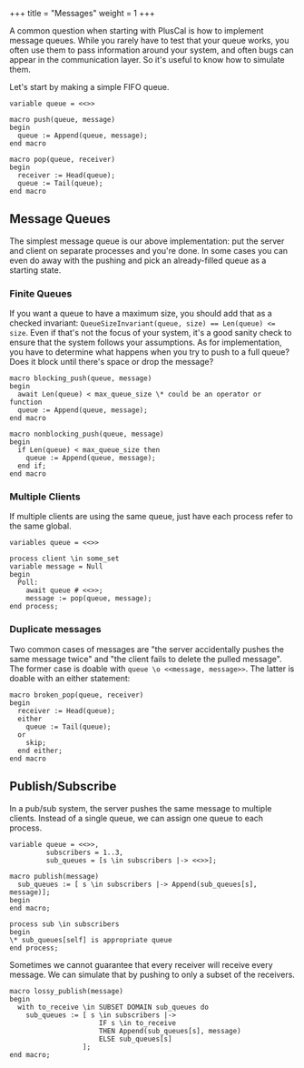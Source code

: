 +++
title = "Messages"
weight = 1
+++

A common question when starting with PlusCal is how to implement message queues. While you rarely have to test that your queue works, you often use them to pass information around your system, and often bugs can appear in the communication layer. So it's useful to know how to simulate them.

Let's start by making a simple FIFO queue.

```tla
variable queue = <<>>

macro push(queue, message)
begin
  queue := Append(queue, message);
end macro

macro pop(queue, receiver)
begin
  receiver := Head(queue);
  queue := Tail(queue);
end macro
```

## Message Queues

The simplest message queue is our above implementation: put the server and client on separate processes and you're done. In some cases you can even do away with the pushing and pick an already-filled queue as a starting state. 

### Finite Queues

If you want a queue to have a maximum size, you should add that as a checked invariant: `QueueSizeInvariant(queue, size) == Len(queue) <= size`. Even if that's not the focus of your system, it's a good sanity check to ensure that the system follows your assumptions. As for implementation, you have to determine what happens when you try to push to a full queue? Does it block until there's space or drop the message?

```tla
macro blocking_push(queue, message)
begin
  await Len(queue) < max_queue_size \* could be an operator or function
  queue := Append(queue, message);
end macro
```

```tla
macro nonblocking_push(queue, message)
begin
  if Len(queue) < max_queue_size then
    queue := Append(queue, message);
  end if;
end macro
```

### Multiple Clients

If multiple clients are using the same queue, just have each process refer to the same global.

```tla
variables queue = <<>>

process client \in some_set
variable message = Null
begin
  Poll:
    await queue # <<>>;
    message := pop(queue, message);
end process;
```

### Duplicate messages

Two common cases of messages are "the server accidentally pushes the same message twice" and "the client fails to delete the pulled message". The former case is doable with `queue \o <<message, message>>`. The latter is doable with an either statement:

```tla
macro broken_pop(queue, receiver)
begin
  receiver := Head(queue);
  either
    queue := Tail(queue);
  or
    skip;
  end either;
end macro
```

## Publish/Subscribe

In a pub/sub system, the server pushes the same message to multiple clients. Instead of a single queue, we can assign one queue to each process.

```tla
variable queue = <<>>,
         subscribers = 1..3,
         sub_queues = [s \in subscribers |-> <<>>];

macro publish(message)
  sub_queues := [ s \in subscribers |-> Append(sub_queues[s], message)];
begin
end macro;

process sub \in subscribers
begin
\* sub_queues[self] is appropriate queue
end process;
```

Sometimes we cannot guarantee that every receiver will receive every message. We can simulate that by pushing to only a subset of the receivers.

```tla
macro lossy_publish(message)
begin
  with to_receive \in SUBSET DOMAIN sub_queues do
    sub_queues := [ s \in subscribers |-> 
                      IF s \in to_receive
                      THEN Append(sub_queues[s], message)
                      ELSE sub_queues[s]
                  ];
end macro;
```

